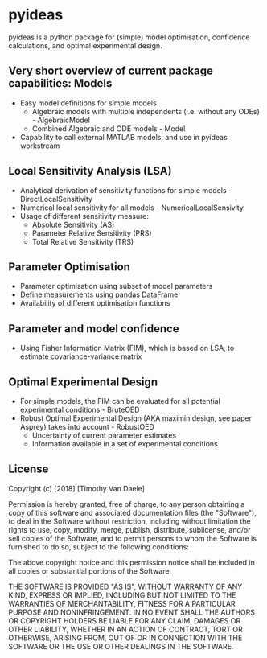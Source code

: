 pyideas
==========

pyideas is a python package for (simple) model optimisation, confidence calculations, and optimal experimental design.

Very short overview of current package capabilities:
Models
------
* Easy model definitions for simple models
	* Algebraic models with multiple independents (i.e. without any ODEs) - AlgebraicModel
	* Combined Algebraic and ODE models - Model
* Capability to call external MATLAB models, and use in pyideas workstream

Local Sensitivity Analysis (LSA)
---------------------------------
* Analytical derivation of sensitivity functions for simple models - DirectLocalSensitivity
* Numerical local sensitivity for all models - NumericalLocalSensivity
* Usage of different sensitivity measure:
	* Absolute Sensitivity (AS)
	* Parameter Relative Sensitivity (PRS)
	* Total Relative Sensitivity (TRS)
	
Parameter Optimisation
----------------------
* Parameter optimisation using subset of model parameters
* Define measurements using pandas DataFrame
* Availability of different optimisation functions

Parameter and model confidence
-----------------------------
* Using Fisher Information Matrix (FIM), which is based on LSA, to estimate covariance-variance matrix

Optimal Experimental Design
----------------------------
* For simple models, the FIM can be evaluated for all potential experimental conditions - BruteOED
* Robust Optimal Experimental Design (AKA maximin design, see paper Asprey) takes into account - RobustOED
	* Uncertainty of current parameter estimates
	* Information available in a set of experimental conditions

License
--------
Copyright (c) [2018] [Timothy Van Daele]

Permission is hereby granted, free of charge, to any person obtaining a copy
of this software and associated documentation files (the "Software"), to deal
in the Software without restriction, including without limitation the rights
to use, copy, modify, merge, publish, distribute, sublicense, and/or sell
copies of the Software, and to permit persons to whom the Software is
furnished to do so, subject to the following conditions:

The above copyright notice and this permission notice shall be included in all
copies or substantial portions of the Software.

THE SOFTWARE IS PROVIDED "AS IS", WITHOUT WARRANTY OF ANY KIND, EXPRESS OR
IMPLIED, INCLUDING BUT NOT LIMITED TO THE WARRANTIES OF MERCHANTABILITY,
FITNESS FOR A PARTICULAR PURPOSE AND NONINFRINGEMENT. IN NO EVENT SHALL THE
AUTHORS OR COPYRIGHT HOLDERS BE LIABLE FOR ANY CLAIM, DAMAGES OR OTHER
LIABILITY, WHETHER IN AN ACTION OF CONTRACT, TORT OR OTHERWISE, ARISING FROM,
OUT OF OR IN CONNECTION WITH THE SOFTWARE OR THE USE OR OTHER DEALINGS IN THE
SOFTWARE.



